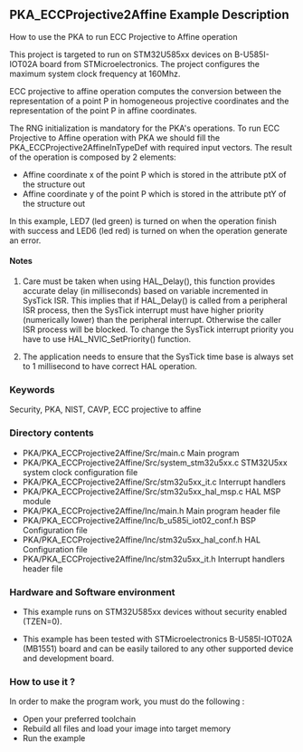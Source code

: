 ## <b>PKA_ECCProjective2Affine Example Description</b>

How to use the PKA to run ECC Projective to Affine operation

This project is targeted to run on STM32U585xx devices on B-U585I-IOT02A board from STMicroelectronics.
The project configures the maximum system clock frequency at 160Mhz.

ECC projective to affine operation computes the conversion between the representation of a point P in homogeneous projective coordinates
and the representation of the point P in affine coordinates.

The RNG initialization is mandatory for the PKA's operations.
To run ECC Projective to Affine operation with PKA we should fill the PKA_ECCProjective2AffineInTypeDef with required input vectors.
The result of the operation is composed by 2 elements:

 - Affine coordinate x of the point P which is stored in the attribute ptX of the structure out
 - Affine coordinate y of the point P which is stored in the attribute ptY of the structure out


In this example, LED7 (led green) is turned on when the operation finish with success
and LED6 (led red) is turned on when the operation generate an error.

#### <b>Notes</b>

 1. Care must be taken when using HAL_Delay(), this function provides accurate delay (in milliseconds)
      based on variable incremented in SysTick ISR. This implies that if HAL_Delay() is called from
      a peripheral ISR process, then the SysTick interrupt must have higher priority (numerically lower)
      than the peripheral interrupt. Otherwise the caller ISR process will be blocked.
      To change the SysTick interrupt priority you have to use HAL_NVIC_SetPriority() function.

 2. The application needs to ensure that the SysTick time base is always set to 1 millisecond
      to have correct HAL operation.

### <b>Keywords</b>

Security, PKA, NIST, CAVP, ECC projective to affine

### <b>Directory contents</b>

  - PKA/PKA_ECCProjective2Affine/Src/main.c                  Main program
  - PKA/PKA_ECCProjective2Affine/Src/system_stm32u5xx.c      STM32U5xx system clock configuration file
  - PKA/PKA_ECCProjective2Affine/Src/stm32u5xx_it.c          Interrupt handlers
  - PKA/PKA_ECCProjective2Affine/Src/stm32u5xx_hal_msp.c     HAL MSP module
  - PKA/PKA_ECCProjective2Affine/Inc/main.h                  Main program header file
  - PKA/PKA_ECCProjective2Affine/Inc/b_u585i_iot02_conf.h    BSP Configuration file
  - PKA/PKA_ECCProjective2Affine/Inc/stm32u5xx_hal_conf.h    HAL Configuration file
  - PKA/PKA_ECCProjective2Affine/Inc/stm32u5xx_it.h          Interrupt handlers header file

### <b>Hardware and Software environment</b>

  - This example runs on STM32U585xx devices without security enabled (TZEN=0).

  - This example has been tested with STMicroelectronics B-U585I-IOT02A (MB1551)
    board and can be easily tailored to any other supported device
    and development board.

### <b>How to use it ?</b>

In order to make the program work, you must do the following :

 - Open your preferred toolchain
 - Rebuild all files and load your image into target memory
 - Run the example

